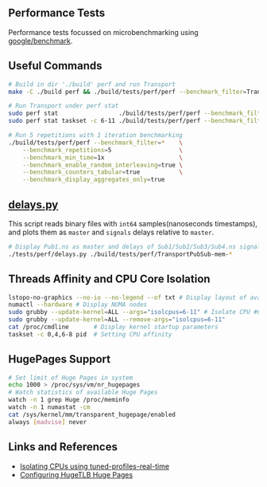 ## Performance Tests
Performance tests focussed on microbenchmarking using [google/benchmark](https://github.com/google/benchmark/blob/main/docs/user_guide.md).

## Useful Commands
```sh
# Build in dir './build' perf and run Transport
make -C ./build perf && ./build/tests/perf/perf --benchmark_filter=Transport --benchmark_counters_tabular=true

# Run Transport under perf stat
sudo perf stat                 ./build/tests/perf/perf --benchmark_filter=Transport --benchmark_counters_tabular=true
sudo perf stat taskset -c 6-11 ./build/tests/perf/perf --benchmark_filter=Transport --benchmark_counters_tabular=true

# Run 5 repetitions with 1 iteration benchmarking
./build/tests/perf/perf --benchmark_filter=*    \
    --benchmark_repetitions=5                   \
    --benchmark_min_time=1x                     \
    --benchmark_enable_random_interleaving=true \
    --benchmark_counters_tabular=true           \
    --benchmark_display_aggregates_only=true
```

## [delays.py](delays.py)
This script reads binary files with `int64` samples(nanoseconds timestamps), and plots them as `master` and `signals` delays relative to `master`.
```sh
# Display Pub1.ns as master and delays of Sub1/Sub2/Sub3/Sub4.ns signals relative to Pub1
./tests/perf/delays.py ./build/tests/perf/TransportPubSub-mem-*
```

## Threads Affinity and CPU Core Isolation
```sh
lstopo-no-graphics --no-io --no-legend --of txt # Display layout of available CPUs in physical packages
numactl --hardware # Display NUMA nodes
sudo grubby --update-kernel=ALL --args="isolcpus=6-11" # Isolate CPU #6 - #11 from OS scheduling
sudo grubby --update-kernel=ALL --remove-args="isolcpus=6-11"
cat /proc/cmdline       # Display kernel startup parameters
taskset -c 0,4,6-8 pid  # Setting CPU affinity
```

## HugePages Support
```sh
# Set limit of Huge Pages in system
echo 1000 > /proc/sys/vm/nr_hugepages
# Watch statistics of available Huge Pages
watch -n 1 grep Huge /proc/meminfo
watch -n 1 numastat -cm
cat /sys/kernel/mm/transparent_hugepage/enabled
always [madvise] never
```


## Links and References
 - [Isolating CPUs using tuned-profiles-real-time](https://access.redhat.com/documentation/en-us/red_hat_enterprise_linux_for_real_time/8/html/optimizing_rhel_8_for_real_time_for_low_latency_operation/assembly_isolating-cpus-using-tuned-profiles-realtime_optimizing-rhel8-for-real-time-for-low-latency-operation)
 - [Configuring HugeTLB Huge Pages](https://access.redhat.com/documentation/en-us/red_hat_enterprise_linux/7/html/performance_tuning_guide/sect-red_hat_enterprise_linux-performance_tuning_guide-memory-configuring-huge-pages)
